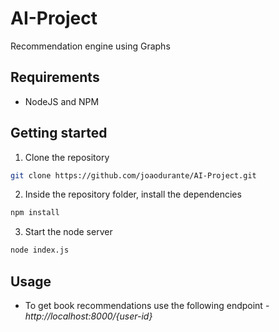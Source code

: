 # AI-Project
Recommendation engine using Graphs

## Requirements
* NodeJS and NPM

## Getting started
1. Clone the repository
```bash
git clone https://github.com/joaodurante/AI-Project.git
```

2. Inside the repository folder, install the dependencies
```bash
npm install
```

3. Start the node server
```bash
node index.js
```

## Usage
* To get book recommendations use the following endpoint - *http://localhost:8000/{user-id}*